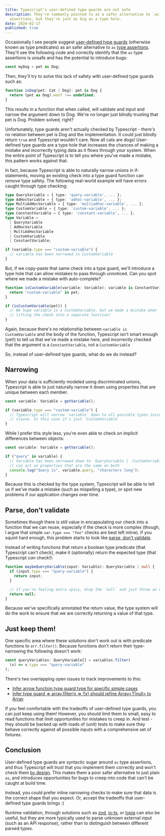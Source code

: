 ```yaml
---
title: Typescript's user-defined type guards are not safe
description: They're commonly pointed to as a safer alternative to `as` type
  assertions, but they're just as big as a type hole.
date: 2024-02-17
published: true
---
```

Occasionally I see people suggest [user-defined type guards](https://www.typescriptlang.org/docs/handbook/2/narrowing.html#using-type-predicates) (otherwise known as type predicates) as an safer alternative to `as` [type assertions](https://www.typescriptlang.org/docs/handbook/2/everyday-types.html#type-assertions). They'll see the following code and correctly identify that the `as` type assertions is unsafe and has the potential to introduce bugs:

```ts
const myDog = pet as Dog;
```

Then, they'll try to solve this lack of safety with user-defined type guards such as:

```ts
function isDog(pet: Cat | Dog): pet is Dog {
  return (pet as Dog).woof !== undefined;
}
```

This results in a function that when called, will validate and input and narrow the argument down to Dog. We're no longer just blindly trusting that pet is Dog. Problem solved, right?

Unfortunately, type guards aren't actually checked by Typescript - there's no relation between pet is Dog and the implementation. It could just blindly return `true` and Typescript wouldn't care. Now all cats are dogs! User-defined type guards are a type hole that increases the chances of making a mistake and incorrectly typing data as it flows through your system. When the entire point of Typescript is to tell you where you've made a mistake, this pattern works against that.

In fact, because Typescript is able to naturally narrow unions in if-statements, moving an existing check into a type guard function can _remove_ type safety. The following real-world example will have errors caught through type checking:

```ts
type QueryVariable = { type: 'query-variable', ... };
type AdHocVariable = { type: 'adhoc-variable', ... };
type MultiAdHocVariable = { type: 'multiadhoc-variable', ... };
type CustomVariable = { type: 'custom-variable', ... };
type ConstantVariable = { type: 'constant-variable', ... };
type Variable =
  | QueryVariable
  | AdHocVariable
  | MultiAdHocVariable
  | CustomVariable
  | ConstantVariable;

if (variable.type === "custom-variable") {
  // variable has been narrowed to CustomVariable
}
```

But, if we copy-paste that same check into a type guard, we'll introduce a type hole that can allow mistakes to pass through unnoticed. Can you spot where we made a mistake with auto-complete?

```ts
function isCustomVariable(variable: Variable): variable is ConstantVariable {
  return "custom-variable" in pet;
}

if (isCustomVariable(pet)) {
  // We hope variable is a CustomVariable, but we made a mistake when
  // lifting the check into a separate function!
}
```

Again, because there's no relationship between `variable is CustomVariable` and the body of the function, Typescript isn't smart enough (yet!) to tell us that we've made a mistake here, and incorrectly checked that the argument is a `ConstantVariable`, not a `CustomVariable`

So, instead of user-defined type guards, what do we do instead?

## Narrowing

When your data is sufficiently modeled using discriminated unions, Typescript is able to just naturally narrow it down using properties that are unique between each member.

```ts
const variable: Variable = getVariable();

if (variable.type === "custom-variable") {
  // Typescript will narrow `variable` down to all possible types inside this
  // clause. In this case it's just `CustomVariable`
}
```

While I prefer this style less, you're even able to check on implicit differences between objects:

```ts
const variable: Variable = getVariable();

if ("query" in variable) {
  // Variable has been narrowed down to `QueryVariable |  CustomVariable`, so we
  // can act on properties that are the same on both
  console.log("Query is", variable.query, "characters long");
}
```

Because this is checked by the type system, Typescript will be able to tell us if we've made a mistake (such as mispelling a type), or spot new problems if our application changes over time.

## Parse, don't validate

Sometimes though there is still value in encapsulating our check into a function that we can reuse, especially if the check is more complex (though, I argue that simple `var.type === "foo"` checks are best left inline). If you squint hard enough, this problem starts to look like [parse, don't validate](https://lexi-lambda.github.io/blog/2019/11/05/parse-don-t-validate/).

Instead of writing functions that return a boolean type predicate (that Typescript can't check), make it (optionally) return the expected type (that Typescript _can_ check!):

```ts
function maybeQueryVariable(input: Variable): QueryVariable | null {
  if (input.type === "query-variable") {
    return input;
  }

  // If you're feeling extra spicy, drop the `null` and just throw an exception instead!
  return null;
}
```

Because we've specifically annotated the return value, the type system will do the work to ensure that we are correctly returning a value of that type.

## Just keep them!

One specific area where these solutions don't work out is with predicate functions to `arr.filter()`. Because functions don't return their type-narrowing the following doesn't work:

```ts
const queryVariables: QueryVariable[] = variables.filter(
  (v) => v.type === "query-variable"
);
```

There's two overlapping open issues to track improvements to this:

- [Infer arrow function type guard type for specific simple cases](https://github.com/microsoft/TypeScript/issues/38390)
- [Infer type guard => array.filter(x => !!x) should refine Array<T|null> to Array<T>](https://github.com/microsoft/TypeScript/issues/16069)

If you feel comfortable with the tradeoffs of user-defined type guards, you can just keep using them! However, you should limit them to small, easy to read functions that limit opportunities for mistakes to creep in. And test - they should be backed up with loads of (unit) tests to make sure they behave correctly against all possible inputs with a comprehensive set of fixtures.

## Conclusion

User-defined type guards are syntactic sugar around `as` type assertions, and thus Typescript will _trust_ that you implement them correctly and won't check them [by design](https://github.com/microsoft/TypeScript/issues/29980#issuecomment-467945410). This makes them a poor safer alternative to just plain `as`, and introduces opportunities for bugs to creep into code that can't be caught at build time.

Instead, you could prefer inline narrowing checks to make sure that data is the correct shape that you expect. Or, accept the tradeoffs that user-defined type guards brings :)

Runtime validation, through  solutions such as [zod](https://zod.dev/), [io-ts](https://github.com/gcanti/io-ts), or [typia](https://typia.io/docs/validators/assert/) can also be useful, but they are more typically used to parse unknown external input (such as an API response), rather than to distinguish between different parsed types.
